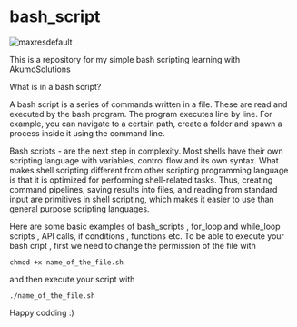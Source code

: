 # bash_script
![maxresdefault](https://user-images.githubusercontent.com/85028974/197692542-6a7b1720-8895-4bd6-be90-ebf6a065c59d.jpg)



This is a repository for my simple bash scripting learning with AkumoSolutions

What is in a bash script?

A bash script is a series of commands written in a file. These are read and executed by the bash program. The program executes line by line. For example, you can navigate to a certain path, create a folder and spawn a process inside it using the command line.

Bash scripts - are the next step in complexity. Most shells have their own scripting language with variables, control flow and its own syntax. What makes shell scripting different from other scripting programming language is that it is optimized for performing shell-related tasks. Thus, creating command pipelines, saving results into files, and reading from standard input are primitives in shell scripting, which makes it easier to use than general purpose scripting languages.

Here are some basic examples of bash_scripts , for_loop and while_loop scripts , API calls, if conditions , functions etc.
To be able to execute your bash cript , first we need to change the permission of the file with 
```
chmod +x name_of_the_file.sh
```
and then execute your script with 
```
./name_of_the_file.sh
```

Happy codding :)
